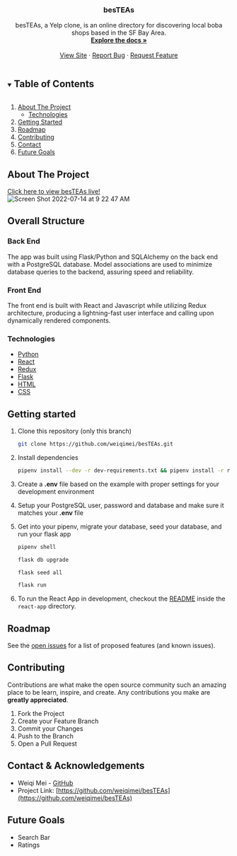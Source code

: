 <p align="center">

  <h3 align="center">besTEAs</h3>

  <p align="center">
   besTEAs, a Yelp clone, is an online directory for discovering local boba shops based in the SF Bay Area.
    <br />
    <a href="https://github.com/weiqimei/besTEAs"><strong>Explore the docs »</strong></a>
    <br />
    <br />
    <a href="https://besteas.herokuapp.com/">View Site</a>
    ·
    <a href="https://github.com/weiqimei/besTEAs/issues">Report Bug</a>
    ·
    <a href="https://github.com/weiqimei/besTEAs/issues">Request Feature</a>
  </p>
</p>


<details open="open">
  <summary><h2 style="display: inline-block">Table of Contents</h2></summary>
  <ol>
    <li>
      <a href="#about-the-project">About The Project</a>
      <ul>
        <li><a href="technologies">Technologies</a></li>
      </ul>
    </li>
    <li><a href="#getting-started">Getting Started</a></li>
    <li><a href="#roadmap">Roadmap</a></li>
    <li><a href="#contributing">Contributing</a></li>
    <li><a href="#contact">Contact</a></li>
    <li><a href="#future-goals">Future Goals</a></li>
  </ol>
</details>


## About The Project


[Click here to view besTEAs live!](https://besteas.herokuapp.com/)
<br>
![Screen Shot 2022-07-14 at 9 22 47 AM](https://user-images.githubusercontent.com/99014726/179030351-c99ef4e3-4d9a-4e24-82cf-7f9375a6fe51.png)
</br>


## Overall Structure

### Back End

The app was built using Flask/Python and SQLAlchemy on the back end with a PostgreSQL database.
Model associations are used to minimize database queries to the backend, assuring speed and reliability.

### Front End

The front end is built with React and Javascript while utilizing Redux architecture, producing a lightning-fast user interface and calling upon dynamically rendered components.


### Technologies

- [Python](https://www.python.org/)
- [React](https://reactjs.org/)
- [Redux](https://redux.js.org/)
- [Flask](https://flask.palletsprojects.com/en/2.1.x/)
- [HTML](https://html.com/)
- [CSS](http://www.css3.info/)



## Getting started
1. Clone this repository (only this branch)

   ```bash
   git clone https://github.com/weiqimei/besTEAs.git
   ```

2. Install dependencies

      ```bash
      pipenv install --dev -r dev-requirements.txt && pipenv install -r requirements.txt
      ```

3. Create a **.env** file based on the example with proper settings for your
   development environment
4. Setup your PostgreSQL user, password and database and make sure it matches your **.env** file

5. Get into your pipenv, migrate your database, seed your database, and run your flask app

   ```bash
   pipenv shell
   ```

   ```bash
   flask db upgrade
   ```

   ```bash
   flask seed all
   ```

   ```bash
   flask run
   ```

6. To run the React App in development, checkout the [README](./react-app/README.md) inside the `react-app` directory.



## Roadmap
See the [open issues](https://github.com/weiqimei/besTEAs/issues) for a list of proposed features (and known issues).


## Contributing

Contributions are what make the open source community such an amazing place to be learn, inspire, and create. Any contributions you make are **greatly appreciated**.
1. Fork the Project
2. Create your Feature Branch
3. Commit your Changes 
4. Push to the Branch 
5. Open a Pull Request


## Contact & Acknowledgements
- Weiqi Mei - [GitHub](https://github.com/weiqimei)
- Project Link: [https://github.com/weiqimei/besTEAs](https://github.com/weiqimei/besTEAs)



## Future Goals
- Search Bar
- Ratings
